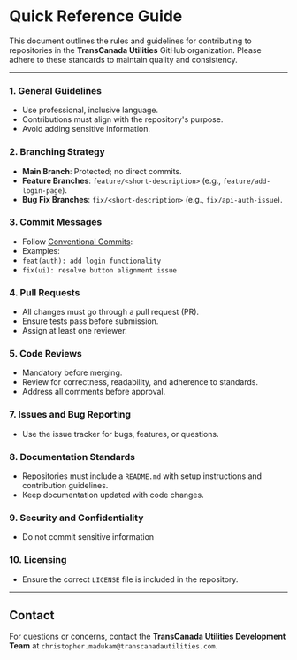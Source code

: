 # **Quick Reference Guide**

This document outlines the rules and guidelines for contributing to repositories in the **TransCanada Utilities** GitHub organization. Please adhere to these standards to maintain quality and consistency.

---

### **1. General Guidelines**
- Use professional, inclusive language.
- Contributions must align with the repository's purpose.
- Avoid adding sensitive information.

### **2. Branching Strategy**
- **Main Branch**: Protected; no direct commits.
- **Feature Branches**: `feature/<short-description>` (e.g., `feature/add-login-page`).
- **Bug Fix Branches**: `fix/<short-description>` (e.g., `fix/api-auth-issue`).

### **3. Commit Messages**
- Follow [Conventional Commits](https://www.conventionalcommits.org/):
- Examples:
- `feat(auth): add login functionality`
- `fix(ui): resolve button alignment issue`

### **4. Pull Requests**
- All changes must go through a pull request (PR).
- Ensure tests pass before submission.
- Assign at least one reviewer.

### **5. Code Reviews**
- Mandatory before merging.
- Review for correctness, readability, and adherence to standards.
- Address all comments before approval.

### **7. Issues and Bug Reporting**
- Use the issue tracker for bugs, features, or questions.

### **8. Documentation Standards**
- Repositories must include a `README.md` with setup instructions and contribution guidelines.
- Keep documentation updated with code changes.

### **9. Security and Confidentiality**
- Do not commit sensitive information

### **10. Licensing**
- Ensure the correct `LICENSE` file is included in the repository.

---

## **Contact**
For questions or concerns, contact the **TransCanada Utilities Development Team** at `christopher.madukam@transcanadautilities.com`.
